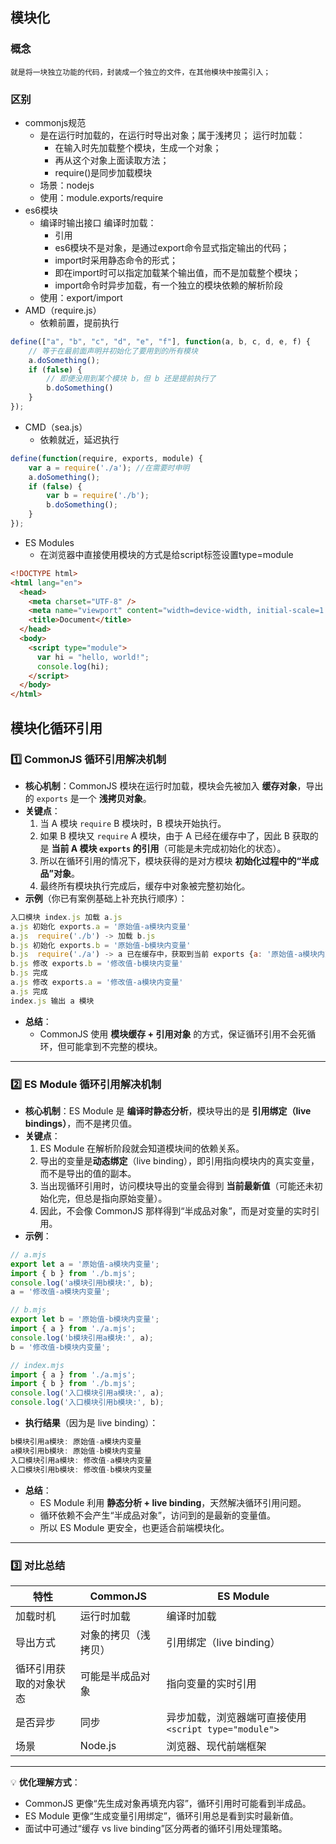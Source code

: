 ## 模块化
### 概念
	就是将一块独立功能的代码，封装成一个独立的文件，在其他模块中按需引入；
### 区别
- commonjs规范
	- 是在运行时加载的，在运行时导出对象；属于浅拷贝；
		运行时加载：
		- 在输入时先加载整个模块，生成一个对象；
		- 再从这个对象上面读取方法；
		- require()是同步加载模块
	- 场景：nodejs
	- 使用：module.exports/require
- es6模块
	- 编译时输出接口
		编译时加载：
		- 引用
		- es6模块不是对象，是通过export命令显式指定输出的代码；
		- import时采用静态命令的形式；
		- 即在import时可以指定加载某个输出值，而不是加载整个模块；
		- import命令时异步加载，有一个独立的模块依赖的解析阶段
	- 使用：export/import
- AMD（require.js）
	- 依赖前置，提前执行
```js
define(["a", "b", "c", "d", "e", "f"], function(a, b, c, d, e, f) { 
    // 等于在最前面声明并初始化了要用到的所有模块
    a.doSomething();
    if (false) {
    	// 即便没用到某个模块 b，但 b 还是提前执行了
    	b.doSomething()
	} 
});
```
- CMD（sea.js）
	- 依赖就近，延迟执行
```js
define(function(require, exports, module) {
    var a = require('./a'); //在需要时申明
    a.doSomething();
    if (false) {
        var b = require('./b');
        b.doSomething();
    }
});
```
- ES Modules
  - 在浏览器中直接使用模块的方式是给script标签设置type=module

```html
<!DOCTYPE html>
<html lang="en">
  <head>
    <meta charset="UTF-8" />
    <meta name="viewport" content="width=device-width, initial-scale=1.0" />
    <title>Document</title>
  </head>
  <body>
    <script type="module">
      var hi = "hello, world!";
      console.log(hi);
    </script>
  </body>
</html>
```



## 模块化循环引用

### 1️⃣ CommonJS 循环引用解决机制

- **核心机制**：CommonJS 模块在运行时加载，模块会先被加入 **缓存对象**，导出的 `exports` 是一个 **浅拷贝对象**。
- **关键点**：
  1. 当 A 模块 `require` B 模块时，B 模块开始执行。
  2. 如果 B 模块又 `require` A 模块，由于 A 已经在缓存中了，因此 B 获取的是 **当前 A 模块 `exports` 的引用**（可能是未完成初始化的状态）。
  3. 所以在循环引用的情况下，模块获得的是对方模块 **初始化过程中的“半成品”对象**。
  4. 最终所有模块执行完成后，缓存中对象被完整初始化。
- **示例**（你已有案例基础上补充执行顺序）：

```js
入口模块 index.js 加载 a.js
a.js 初始化 exports.a = '原始值-a模块内变量'
a.js  require('./b') -> 加载 b.js
b.js 初始化 exports.b = '原始值-b模块内变量'
b.js  require('./a') -> a 已在缓存中，获取到当前 exports {a: '原始值-a模块内变量'}
b.js 修改 exports.b = '修改值-b模块内变量'
b.js 完成
a.js 修改 exports.a = '修改值-a模块内变量'
a.js 完成
index.js 输出 a 模块
```

- **总结**：
  - CommonJS 使用 **模块缓存 + 引用对象** 的方式，保证循环引用不会死循环，但可能拿到不完整的模块。

------

### 2️⃣ ES Module 循环引用解决机制

- **核心机制**：ES Module 是 **编译时静态分析**，模块导出的是 **引用绑定（live bindings）**，而不是拷贝值。
- **关键点**：
  1. ES Module 在解析阶段就会知道模块间的依赖关系。
  2. 导出的变量是**动态绑定**（live binding），即引用指向模块内的真实变量，而不是导出的值的副本。
  3. 当出现循环引用时，访问模块导出的变量会得到 **当前最新值**（可能还未初始化完，但总是指向原始变量）。
  4. 因此，不会像 CommonJS 那样得到“半成品对象”，而是对变量的实时引用。
- **示例**：

```js
// a.mjs
export let a = '原始值-a模块内变量';
import { b } from './b.mjs';
console.log('a模块引用b模块:', b);
a = '修改值-a模块内变量';

// b.mjs
export let b = '原始值-b模块内变量';
import { a } from './a.mjs';
console.log('b模块引用a模块:', a);
b = '修改值-b模块内变量';

// index.mjs
import { a } from './a.mjs';
import { b } from './b.mjs';
console.log('入口模块引用a模块:', a);
console.log('入口模块引用b模块:', b);
```

- **执行结果**（因为是 live binding）：

```js
b模块引用a模块: 原始值-a模块内变量
a模块引用b模块: 原始值-b模块内变量
入口模块引用a模块: 修改值-a模块内变量
入口模块引用b模块: 修改值-b模块内变量
```

- **总结**：
  - ES Module 利用 **静态分析 + live binding**，天然解决循环引用问题。
  - 循环依赖不会产生“半成品对象”，访问到的是最新的变量值。
  - 所以 ES Module 更安全，也更适合前端模块化。

------

### 3️⃣ 对比总结

| 特性                   | CommonJS             | ES Module                                             |
| ---------------------- | -------------------- | ----------------------------------------------------- |
| 加载时机               | 运行时加载           | 编译时加载                                            |
| 导出方式               | 对象的拷贝（浅拷贝） | 引用绑定（live binding）                              |
| 循环引用获取的对象状态 | 可能是半成品对象     | 指向变量的实时引用                                    |
| 是否异步               | 同步                 | 异步加载，浏览器端可直接使用 `<script type="module">` |
| 场景                   | Node.js              | 浏览器、现代前端框架                                  |

------

💡 **优化理解方式**：

- CommonJS 更像“先生成对象再填充内容”，循环引用时可能看到半成品。
- ES Module 更像“生成变量引用绑定”，循环引用总是看到实时最新值。
- 面试中可通过“缓存 vs live binding”区分两者的循环引用处理策略。
